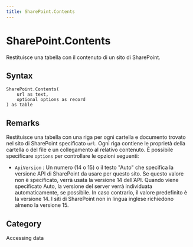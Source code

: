```yaml
---
title: SharePoint.Contents
---
```


# SharePoint.Contents


Restituisce una tabella con il contenuto di un sito di SharePoint.


## Syntax

```powerquery
SharePoint.Contents(
    url as text,
    optional options as record
) as table
```


## Remarks

Restituisce una tabella con una riga per ogni cartella e documento trovato nel sito di SharePoint specificato <code>url</code>. Ogni riga contiene le proprietà della cartella o del file e un collegamento al relativo contenuto. È possibile specificare <code>options</code> per controllare le opzioni seguenti:    <ul><li><code>ApiVersion</code> : Un numero (14 o 15) o il testo &quot;Auto&quot; che specifica la versione API di SharePoint da usare per questo sito. Se questo valore non &#232; specificato, verr&#224; usata la versione 14 dell&#39;API. Quando viene specificato Auto, la versione del server verr&#224; individuata automaticamente, se possibile. In caso contrario, il valore predefinito &#232; la versione 14. I siti di SharePoint non in lingua inglese richiedono almeno la versione 15.</li></ul>    



## Category
Accessing data
